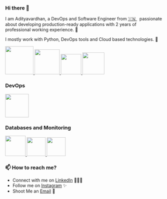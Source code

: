 ### Hi there 👋


I am Adityavardhan, a DevOps and Software Engineer from [🇮🇳 ](https://en.wikipedia.org/wiki/India)&nbsp; passionate about developing production-ready applications with 2 years of professional working experience. 🎯

I mostly work with Python, DevOps tools and Cloud based technologies. 🚀


<p float="left">
  <a href="https://python.org/" target="_blank" >
    <img src="https://media1.giphy.com/media/KAq5w47R9rmTuvWOWa/giphy.gif"  height="90" />
  </a>
  <a href="https://www.docker.com/" target="_blank" >
    <img src="https://raw.githubusercontent.com/itsksaurabh/itsksaurabh/master/assets/docker.gif"  height="80" /> 
  </a>
  <a href="https://docs.gitlab.com/ee/ci/" target="_blank" >
    <img src="https://raw.githubusercontent.com/itsksaurabh/itsksaurabh/master/assets/cicd.gif"  height="65" />
  </a>
  <a href="https://www.w3.org/wiki/The_web_standards_model_-_HTML_CSS_and_JavaScript" target="_blank" >
    <img src="https://raw.githubusercontent.com/itsksaurabh/itsksaurabh/master/assets/html-css-js.png" height="70" />
  </a>
 </p>
  
### DevOps
  
 <p float="left">
  <a href="https://aws.amazon.com/" target="_blank" >
    <img src="https://raw.githubusercontent.com/itsksaurabh/itsksaurabh/master/assets/aws.gif"  height="75" />
  </a>
 </p>
  
### Databases and Monitoring

  <a href="https://prometheus.io/" target="_blank" >
    <img src="https://www.mysql.com/common/logos/logo-mysql-170x115.png" height="65" />
  </a>
    <a href="https://www.mysql.com//" target="_blank" >
    <img src="https://github.com/AdityavardhanSajane/AdityavardhanSajane/assets/83508128/4d6b51f1-4da1-4c20-a325-a4029613c477.png" height="60" />
  </a>
    <a href="https://www.mongodb.com/" target="_blank" >
    <img src="https://www.logolynx.com/images/logolynx/cf/cf72126a3551b816d617a06ffb01388b.png" height="60" />
  </a> 


### 📫 How to reach me?

 - Connect with me on [LinkedIn](https://www.linkedin.com/in/adityavardhan-sajane-97b4ba212/) 👨🏻‍💻
 - Follow me on [Instagram]([https://www.instagram.com/shubhamlondhe96](https://instagram.com/iadityasajane?utm_source=qr&igshid=MzNlNGNkZWQ4Mg%3D%3D)https://instagram.com/iadityasajane?utm_source=qr&igshid=MzNlNGNkZWQ4Mg%3D%3D/) ✨
 - Shoot Me an [Email](mailto:adityavardhansajane@gmail.com) 💌
